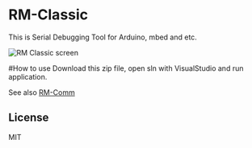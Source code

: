 # RM-Classic
This is Serial Debugging Tool for Arduino, mbed and etc.

![RM Classic screen](https://cloud.githubusercontent.com/assets/16100593/12327052/9f30b142-bb17-11e5-938f-9530e38d8713.png "screenshot")

#How to use
Download this zip file, open sln with VisualStudio and run application.

See also [RM-Comm](https://github.com/NaoNaoMe/RM-Comm)

## License
MIT
